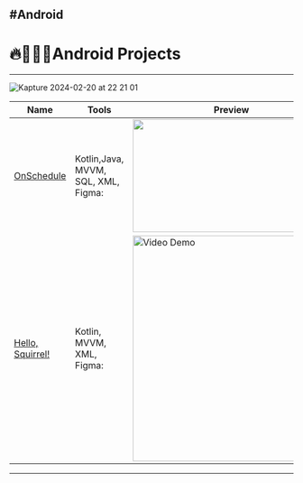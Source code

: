 #Android
---

# 🔥👨🏻‍💻Android Projects 
---

![Kapture 2024-02-20 at 22 21 01]()



|Name | Tools |  Preview | 
|---|---|---|
|[OnSchedule]() | Kotlin,Java, MVVM, SQL, XML, Figma:| <img src="https://github.com/fcamas/Android/assets/76220782/39b497c0-2bac-421d-a523-72d306930abf" width="350" height="200"> |
|[Hello, Squirrel!]() | Kotlin, MVVM, XML, Figma:| <img src="https://github.com/fcamas/Android/assets/76220782/4a18d01e-71da-4fda-8e9e-b323a85a9c12" title='Video Demo' width="300" alt='Video Demo'  height="400">  |
---


